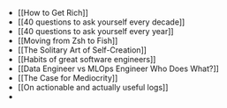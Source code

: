 - [[How to Get Rich]]
- [[40 questions to ask yourself every decade]]
- [[40 questions to ask yourself every year]]
- [[Moving from Zsh to Fish]]
- [[The Solitary Art of Self-Creation]]
- [[Habits of great software engineers]]
- [[Data Engineer vs MLOps Engineer Who Does What?]]
- [[The Case for Mediocrity]]
- [[On actionable and actually useful logs]]
- 
